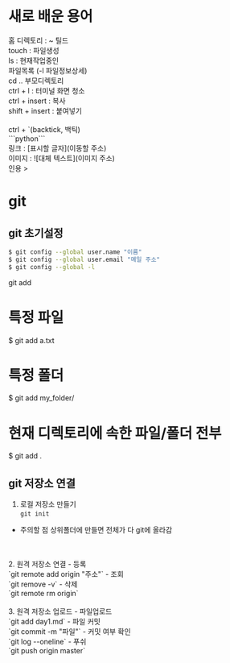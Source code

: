 # 새로 배운 용어
홈 디렉토리 : ~ 틸드
<br>touch : 파일생성
<br>ls : 현재작업중인 <br>파일목록 (-l 파일정보상세)
<br>cd .. 부모디렉토리
<br> ctrl + l : 터미널 화면 청소
<br> ctrl + insert : 복사
<br> shift + insert : 붙여넣기
<br>
<br>ctrl + `(backtick, 백틱)
<br> \```python\```
<br> 링크 : [표시할 글자](이동할 주소)
<br> 이미지 : ![대체 텍스트](이미지 주소)
<br> 인용 >


# git
## git 초기설정
```bash
$ git config --global user.name "이름"
$ git config --global user.email "메일 주소"
$ git config --global -l
``` 

git add
# 특정 파일
$ git add a.txt

# 특정 폴더
$ git add my_folder/

# 현재 디렉토리에 속한 파일/폴더 전부
$ git add .


## git 저장소 연결
1. 로컬 저장소 만들기
<br>`git init`
- 주의할 점 상위폴더에 만들면 전체가 다 git에 올라감
<br>
<br>
2. 원격 저장소 연결
- 등록	<br>`git remote add origin "주소"`
- 조회  <br>`git remove -v`
- 삭제	  <br>`git remote rm origin`
<br>
<br>
3. 원격 저장소 업로드
- 파일업로드	<br>`git add day1.md`
- 파일 커밋	<br>`git commit -m "파일"`
- 커밋 여부 확인 <br>`git log --oneline`
- 푸쉬 <br>`git push origin master`
